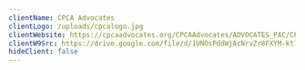 ```yaml
---
clientName: CPCA Advocates
clientLogo: /uploads/cpcalogo.jpg
clientWebsite: https://cpcaadvocates.org/CPCAAdvocates/ADVOCATES_PAC/CPCAAdvocates/PAC/Advocates_PAC.aspx
clientW9Src: https://drive.google.com/file/d/1UNOsPddWjAcNrvZr8FXYM-kt1PQ7Sy0X/view
hideClient: false
---
```

